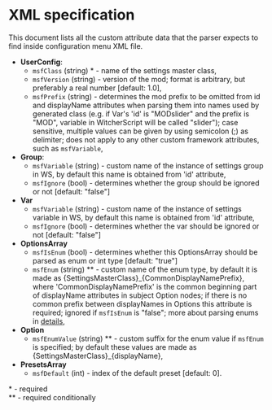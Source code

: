 # XML specification
This document lists all the custom attribute data that the parser expects to find inside configuration menu XML file.

- **UserConfig**:
  - `msfClass` (string) * - name of the settings master class,
  - `msfVersion` (string) - version of the mod; format is arbitrary, but preferably a real number [default: 1.0],
  - `msfPrefix` (string) - determines the mod prefix to be omitted from id and displayName attributes when parsing them into names used by generated class (e.g. if Var's 'id' is "MODslider" and the prefix is "MOD", variable in WitcherScript will be called "slider"); case sensitive, multiple values can be given by using semicolon (;) as delimiter; does not apply to any other custom framework attributes, such as `msfVariable`,
- **Group**:
  - `msfVariable` (string) - custom name of the instance of settings group in WS, by default this name is obtained from 'id' attribute,
  - `msfIgnore` (bool) - determines whether the group should be ignored or not [default: "false"]
- **Var**
  - `msfVariable` (string) - custom name of the instance of settings variable in WS, by default this name is obtained from 'id' attribute,
  - `msfIgnore` (bool) - determines whether the var should be ignored or not [default: "false"]
- **OptionsArray**
  - `msfIsEnum` (bool) - determines whether this OptionsArray should be parsed as enum or int type [default: "true"]
  - `msfEnum` (string) ** - custom name of the enum type, by default it is made as {SettingsMasterClass}_{CommonDisplayNamePrefix}, where 'CommonDisplayNamePrefix' is the common beginning part of displayName attributes in subject Option nodes; if there is no common prefix between displayNames in Options this attribute is required; ignored if `msfIsEnum` is "false"; more about parsing enums in [details](./details.md),
- **Option**
  - `msfEnumValue` (string) ** - custom suffix for the enum value if `msfEnum` is specified; by default these values are made as {SettingsMasterClass}_{displayName},
- **PresetsArray**
  - `msfDefault` (int) - index of the default preset [default: 0].

\* - required <br/>
\*\* - required conditionally